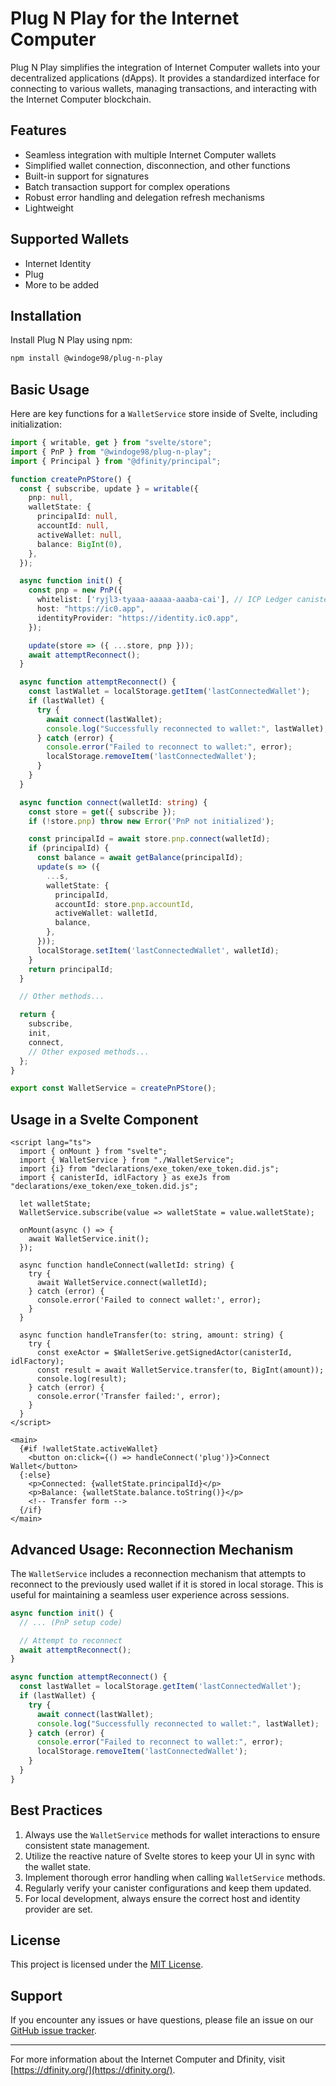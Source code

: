 # Plug N Play for the Internet Computer

Plug N Play simplifies the integration of Internet Computer wallets into your decentralized applications (dApps). It provides a standardized interface for connecting to various wallets, managing transactions, and interacting with the Internet Computer blockchain.

## Features

- Seamless integration with multiple Internet Computer wallets
- Simplified wallet connection, disconnection, and other functions
- Built-in support for signatures
- Batch transaction support for complex operations
- Robust error handling and delegation refresh mechanisms
- Lightweight

## Supported Wallets

- Internet Identity
- Plug
- More to be added

## Installation

Install Plug N Play using npm:

```bash
npm install @windoge98/plug-n-play
```

## Basic Usage

Here are key functions for a `WalletService` store inside of Svelte, including initialization:

```typescript
import { writable, get } from "svelte/store";
import { PnP } from "@windoge98/plug-n-play";
import { Principal } from "@dfinity/principal";

function createPnPStore() {
  const { subscribe, update } = writable({
    pnp: null,
    walletState: {
      principalId: null,
      accountId: null,
      activeWallet: null,
      balance: BigInt(0),
    },
  });

  async function init() {
    const pnp = new PnP({
      whitelist: ['ryjl3-tyaaa-aaaaa-aaaba-cai'], // ICP Ledger canister
      host: "https://ic0.app",
      identityProvider: "https://identity.ic0.app",
    });

    update(store => ({ ...store, pnp }));
    await attemptReconnect();
  }

  async function attemptReconnect() {
    const lastWallet = localStorage.getItem('lastConnectedWallet');
    if (lastWallet) {
      try {
        await connect(lastWallet);
        console.log("Successfully reconnected to wallet:", lastWallet);
      } catch (error) {
        console.error("Failed to reconnect to wallet:", error);
        localStorage.removeItem('lastConnectedWallet');
      }
    }
  }

  async function connect(walletId: string) {
    const store = get({ subscribe });
    if (!store.pnp) throw new Error('PnP not initialized');

    const principalId = await store.pnp.connect(walletId);
    if (principalId) {
      const balance = await getBalance(principalId);
      update(s => ({
        ...s,
        walletState: {
          principalId,
          accountId: store.pnp.accountId,
          activeWallet: walletId,
          balance,
        },
      }));
      localStorage.setItem('lastConnectedWallet', walletId);
    }
    return principalId;
  }

  // Other methods...

  return {
    subscribe,
    init,
    connect,
    // Other exposed methods...
  };
}

export const WalletService = createPnPStore();
```

## Usage in a Svelte Component

```svelte
<script lang="ts">
  import { onMount } from "svelte";
  import { WalletService } from "./WalletService";
  import {i} from "declarations/exe_token/exe_token.did.js";
  import { canisterId, idlFactory } as exeJs from "declarations/exe_token/exe_token.did.js";

  let walletState;
  WalletService.subscribe(value => walletState = value.walletState);

  onMount(async () => {
    await WalletService.init();
  });

  async function handleConnect(walletId: string) {
    try {
      await WalletService.connect(walletId);
    } catch (error) {
      console.error('Failed to connect wallet:', error);
    }
  }

  async function handleTransfer(to: string, amount: string) {
    try {
      const exeActor = $WalletSerive.getSignedActor(canisterId, idlFactory);
      const result = await WalletService.transfer(to, BigInt(amount));
      console.log(result);
    } catch (error) {
      console.error('Transfer failed:', error);
    }
  }
</script>

<main>
  {#if !walletState.activeWallet}
    <button on:click={() => handleConnect('plug')}>Connect Wallet</button>
  {:else}
    <p>Connected: {walletState.principalId}</p>
    <p>Balance: {walletState.balance.toString()}</p>
    <!-- Transfer form -->
  {/if}
</main>
```

## Advanced Usage: Reconnection Mechanism

The `WalletService` includes a reconnection mechanism that attempts to reconnect to the previously used wallet if it is stored in local storage. This is useful for maintaining a seamless user experience across sessions.

```typescript
async function init() {
  // ... (PnP setup code)

  // Attempt to reconnect
  await attemptReconnect();
}

async function attemptReconnect() {
  const lastWallet = localStorage.getItem('lastConnectedWallet');
  if (lastWallet) {
    try {
      await connect(lastWallet);
      console.log("Successfully reconnected to wallet:", lastWallet);
    } catch (error) {
      console.error("Failed to reconnect to wallet:", error);
      localStorage.removeItem('lastConnectedWallet');
    }
  }
}
```

## Best Practices

1. Always use the `WalletService` methods for wallet interactions to ensure consistent state management.
2. Utilize the reactive nature of Svelte stores to keep your UI in sync with the wallet state.
3. Implement thorough error handling when calling `WalletService` methods.
4. Regularly verify your canister configurations and keep them updated.
5. For local development, always ensure the correct host and identity provider are set.

## License

This project is licensed under the [MIT License]([link-to-license-file](https://github.com/microdao-corporation/plug-n-play/blob/main/LICENSE.txt)).

## Support

If you encounter any issues or have questions, please file an issue on our [GitHub issue tracker]([link-to-github-issues](https://github.com/microdao-corporation/plug-n-play/issues)).

---

For more information about the Internet Computer and Dfinity, visit [https://dfinity.org/](https://dfinity.org/).